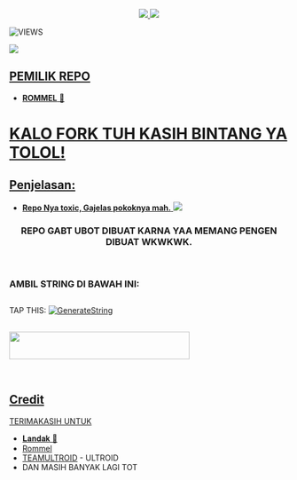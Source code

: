 <p align="center">
  <a href="https://github.com/ramadhani892/RAM-UBOT/fork">
    <img src="https://img.shields.io/github/fhreforks/ramadhani892/RAM-UBOT?label=Fork&style=social">
    
  </a>
  <a href="https://github.com/ramadhani892/RAM-UBOT">
    <img src="https://img.shields.io/github/stars/ramadhani892/RAM-UBOT?style=social">
  </a>
</p>  

![VIEWS](https://komarev.com/ghpvc/?username=ramadhani892)

<a href="https://t.me/ramubotspam"><img src="https://img.shields.io/badge/KODE%20PENILAIAN-A+-blue.svg?style=for-the-badge&logo=Factor.">

## PEMILIK REPO
* **ROMMEL** 🦍

# KALO FORK TUH KASIH BINTANG YA TOLOL!


## Penjelasan:
* **Repo Nya toxic, Gajelas pokoknya mah.** 
[<img src="https://telegra.ph/file/21e3224cf81e146acfd0e.jpg">](https://t.me/gabutjoinsini)


<h3 align="center">REPO GABT UBOT DIBUAT KARNA YAA MEMANG PENGEN DIBUAT WKWKWK.</h3>
<p align="center">&nbsp;</p>


### AMBIL STRING DI BAWAH INI:

##
TAP THIS: [![GenerateString](https://img.shields.io/badge/repl.it-generateString-yellowgreen)](https://replit.com/@rommelmanalu/GABT-UBOT-STRING#main.py)
##
<a href="https://heroku.com/deploy?template=https://github.com/rommelmanalu/GABT-UBOT.git"><img src="https://www.herokucdn.com/deploy/button.svg" width="325" height="50.100" />

<br>
</p>

## Credit
TERIMAKASIH UNTUK

*   [𝐋𝐚𝐧𝐝𝐚𝐤 🦔](https://t.me/maafgausahsokap)
*   [Rommel](https://t.me/FuckingMind_admin)
*   [TEAMULTROID](https://github.com/TeamUltroid) - ULTROID
*    DAN MASIH BANYAK LAGI TOT
